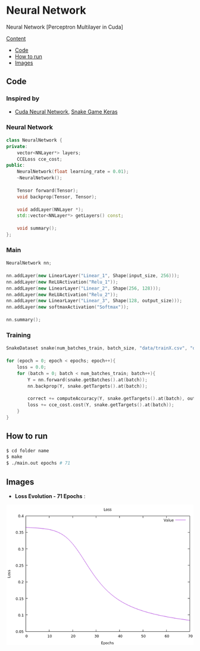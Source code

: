 # Neural Network
Neural Network [Perceptron Multilayer in Cuda]

[Content](#neural-network)
- [Code](#code)
- [How to run](#how-to-run)
- [Images](#images)

## Code

### Inspired by
- [Cuda Neural Network](http://luniak.io/cuda-neural-network-implementation-part-1/), [Snake Game Keras](https://theailearner.com/2018/04/19/snake-game-with-deep-learning/)

### Neural Network

```c++
class NeuralNetwork {
private:
    vector<NNLayer*> layers;
    CCELoss cce_cost;
public:
    NeuralNetwork(float learning_rate = 0.01);
    ~NeuralNetwork();

    Tensor forward(Tensor);
    void backprop(Tensor, Tensor);

    void addLayer(NNLayer *);
    std::vector<NNLayer*> getLayers() const;

    void summary();
};
```

### Main

```c++
NeuralNetwork nn;

nn.addLayer(new LinearLayer("Linear_1", Shape(input_size, 256)));
nn.addLayer(new ReLUActivation("Relu_1"));
nn.addLayer(new LinearLayer("Linear_2", Shape(256, 128)));
nn.addLayer(new ReLUActivation("Relu_2"));
nn.addLayer(new LinearLayer("Linear_3", Shape(128, output_size)));
nn.addLayer(new softmaxActivation("Softmax"));

nn.summary();
```

### Training

```c++
SnakeDataset snake(num_batches_train, batch_size, "data/trainX.csv", "data/trainY.csv");

for (epoch = 0; epoch < epochs; epoch++){
    loss = 0.0;
    for (batch = 0; batch < num_batches_train; batch++){
        Y = nn.forward(snake.getBatches().at(batch));
        nn.backprop(Y, snake.getTargets().at(batch));

        correct += computeAccuracy(Y, snake.getTargets().at(batch), output_size);
        loss += cce_cost.cost(Y, snake.getTargets().at(batch));
    }
}
```

## How to run

```bash
$ cd folder name
$ make
$ ./main.out epochs # 71
```

## Images
*   **Loss Evolution - 71 Epochs** :
<p align="center"> 
<img src="https://github.com/maldonadoq/games/blob/master/nn/img/loss.png" width="600">
</p>
